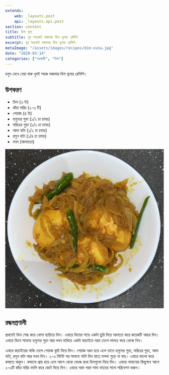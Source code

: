```yaml
---
extends:
    web: _layouts.post
    api: _layouts.api.post
section: content
title: ডিম ভুনা
subtitle: খুব সহজেই মজাদার ডিম ভুনার রেসিপি
excerpt: খুব সহজেই মজাদার ডিম ভুনার রেসিপি
metaImage: "/assets/images/recipes/dim-vuna.jpg"
date: "2020-03-14"
categories: ["তরকারী", "ডিম"]
---
```


চলুন দেখে নেয়া যাক খুবই সহজ মজাদার ডিম ভুনার রেসিপি।

## উপকরণ

- ডিম (৩ টা)
- কাঁচা মরিচ (২-৩ টি)
- পেয়াজ (৪ টা)
- হলুদের গুড়া (১/২ চা চামচ)
- মরিচের গুড়া (১/২ চা চামচ)
- আদা বাটা (১/২ চা চামচ)
- রসুন বাটা (১/৪ চা চামচ)
- লবন (স্বাদমতো)

![ডিম ভুনা](/assets/images/recipes/dim-vuna.jpg)

## রন্ধনপ্রণালী

প্রথমেই ডিম সেদ্ধ করে খোসা ছাড়িয়ে নিন। এবারে ডিমের গায়ে একটা ছুরি দিয়ে আলতো করে কয়েকটি আচর দিন।
এবারে ডিমে সামান্য হলুদের গুড়া আর লবন মাখিয়ে একটা কড়াইয়ে গরম তেলে লালচে করে ভেজে নিন।

এবারে কড়াইয়ের বাকি তেলে পেয়াজ কুচি দিয়ে দিন। পেয়াজ নরম হয়ে এলে তাতে হলুদের গুড়া, মরিচের গুড়া, আদা
বাটা, রসুন বাটা আর লবন দিন। ২-৩ মিনিট পর সামান্য পানি দিন যাতে মসলা পুড়ে না যায়। এবারে ভালো করে
কষাতে থাকুন। কষানো প্রায় হয়ে এলে আগে থেকে ভেজে রাখা ডিমগুলো দিয়ে দিন। এবারে নামানোর কিছুক্ষন আগে
২-৩টি কাঁচা মরিচ ফালি করে কেটে দিয়ে দিন। এবারে গরম গরম সাদা ভাতের সাথে পরিবেশন করুন।
